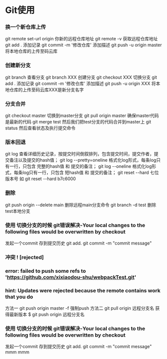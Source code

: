# Git使用
### 换一个新仓库上传
git remote set-url origin 你新的远程仓库地址
git remote -v 获取远程仓库地址
git add . 添加记录
git commit -m '修改仓库' 添加描述
git push -u origin master 将本地仓库的上传至码云库
### 创建新分支
git branch 查看分支
git branch XXX 创建分支
git checkout XXX 切换分支
git add . 添加记录
git commit -m '修改仓库' 添加描述 
git push -u origin XXX 将本地仓库的上传至码云库XXX是新分支名字

### 分支合并
git checkout master 切换到master分支
git pull origin master 确保master代码是最新的代码
git merge test 然后我们把test分支的代码合并到master上
git status 然后查看状态及执行提交命令

### 版本回退
git log 查看详细历史记录，按提交时间倒叙排列，包含提交时间，提交作者，提交备注以及提交的hash值；
git log --pretty=oneline 格式化log形式，每条log只有一行，只包含 完整的hash值 和 提交的备注；
git log --oneline 格式化log形式，每条log只有一行，只包含 短hash值 和 提交的备注；
git reset  --hard 七位版本号 如 git reset  --hard b7c6000
 
### 删除
git push origin --delete main 删除远程main分支命令
git branch -d test 删除test本地分支

### 使用 切换分支的时候 git错误解决-Your local changes to the following files would be overwritten by checkout
发起一个commit 存到提交历史
git add.
git commit -m "commit message"

### 冲突   ! [rejected]     
### error: failed to push some refs to 'https://github.com/xixiaodou-shu/webpackTest.git'
### hint: Updates were rejected because the remote contains work that you do
方法一
git push origin master -f  强制push
方法二 
git pull origin 远程分支名 获得最新版本
$ git push origin 远程分支名
### 使用 切换分支的时候 git错误解决-Your local changes to the following files would be overwritten by checkout
发起一个commit 存到提交历史
git add.
git commit -m "commit message"
mmm
mmm
